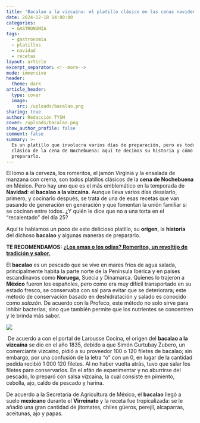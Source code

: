 ```yaml
---
title: 'Bacalao a la vizcaína: el platillo clásico en las cenas navideñas de México'
date: 2024-12-18 14:00:00
categories:
  - GASTRONOMIA
tags:
  - gastronomia
  - platillos
  - navidad
  - recetas
layout: article
excerpt_separator: <!--more-->
mode: immersive
header:
  theme: dark
article_header:
  type: cover
  image:
    src: /uploads/bacalao.png
sharing: true
author: Redacción TYSM
cover: /uploads/bacalao.png
show_author_profile: false
comment: false
summary: >-
  Es un platillo que involucra varios días de preparación, pero es todo un
  clásico de la cena de Nochebuena: aquí te decimos su historia y cómo
  prepararlo.
---
```

El lomo a la cerveza, los romeritos, el jamón Virginia y la ensalada de manzana con crema, son todos platillos clásicos de la **cena de Nochebuena** en México. Pero hay uno que es el más emblemático en la temporada de **Navidad**: el **bacalao a la vizcaína**. Aunque lleva varios días desalarlo, primero, y cocinarlo después, se trata de una de esas recetas que van pasando de generación en generación y que fomentan la unión familiar si se cocinan entre todos. ¿Y quién le dice que no a una torta en el “recalentado” del día 25?

Aquí te hablamos un poco de este delicioso platillo, su **origen**, la **historia** del dichoso **bacalao** y algunas maneras de prepararlo.

**TE RECOMENDAMOS:** [**¿Los amas o los odias? Romeritos, un revoltijo de tradición y sabor.**](https://blog.tonoysumariachi.com/gastronomia/2023/12/21/los-amas-o-los-odias-romeritos-un-revoltijo-de-tradici%C3%B3n-y-sabor.html)

El **bacalao** es un pescado que se vive en mares fríos de agua salada, principalmente habita la parte norte de la Península Ibérica y en países escandinavos como **Noruega**, Suecia y Dinamarca. Quienes lo trajeron a **México** fueron los españoles, pero como era muy difícil transportado en su estado fresco, se conservaba con sal para evitar que se deteriorara; este método de conservación basado en deshidratación y salado es conocido como *salazón*. De acuerdo con la Profeco, este método no solo sirve para inhibir bacterias, sino que también permite que los nutrientes se concentren y le brinda más sabor.

![](https://upload.wikimedia.org/wikipedia/commons/thumb/4/4b/Bacalao-Salaz%C3%B3n.jpg/1024px-Bacalao-Salaz%C3%B3n.jpg)

&nbsp;De acuerdo a con el portal de Larousse Cocina, el origen del **bacalao a la vizcaína** se dio en el año 1835, debido a que Simón Gurtubay Zubero, un comerciante vizcaíno, pidió a su proveedor 100 o 120 filetes de bacalao; sin embargo, por una confusión de la letra “o” con un 0, en lugar de la cantidad pedida recibió 1 000 120 filetes. Al no haber vuelta atrás, tuvo que salar los filetes para conservarlos. En el afán de experimentar y no aburrirse del pescado, lo preparó con salsa vizcaína, la cual consiste en pimiento, cebolla, ajo, caldo de pescado y harina.

De acuerdo a la Secretaría de Agricultura de México, el **bacalao** llegó a suelo **mexicano** durante el **Virreinato** y la receta fue tropicalizada: se le añadió una gran cantidad de jitomates, chiles güeros, perejil, alcaparras, aceitunas, ajo y papas.

&nbsp;

&nbsp;